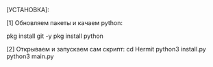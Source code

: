 
[УСТАНОВКА]:

[1] Обновляем пакеты и качаем python:

pkg install git -y
pkg install python

[2] Открываем и запускаем сам скрипт:
cd Hermit
python3 install.py
python3 main.py
